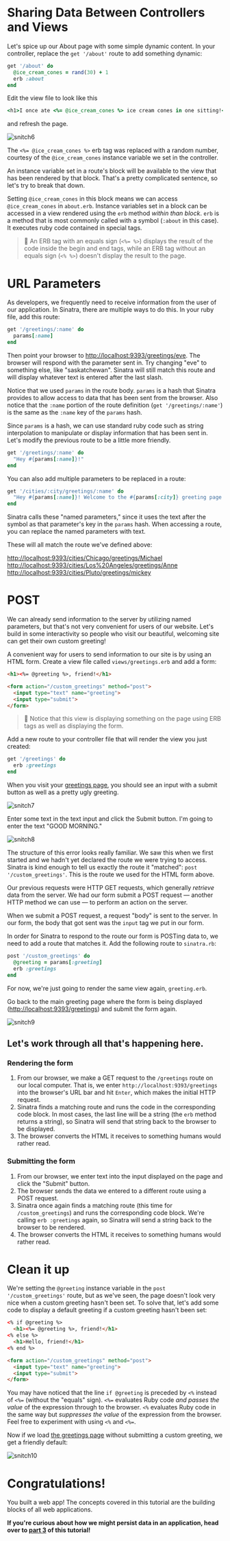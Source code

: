 # Sharing Data Between Controllers and Views
Let's spice up our About page with some simple dynamic content. In your 
controller, replace the `get '/about'` route to add something dynamic:

```ruby
get '/about' do
  @ice_cream_cones = rand(30) + 1
  erb :about
end
```


Edit the view file to look like this

```ruby
<h1>I once ate <%= @ice_cream_cones %> ice cream cones in one sitting!</h1>
```

and refresh the page.

![snitch6](snitch1-6.png)

The `<%= @ice_cream_cones %>` erb tag was replaced with a random number, 
courtesy of the `@ice_cream_cones` instance variable we set in the controller.

An instance variable set in a route's block will be available to the view that
has been rendered by that block. That's a pretty complicated sentence, so let's
try to break that down.

Setting `@ice_cream_cones` in this block means we can access `@ice_cream_cones`
in `about.erb`. Instance variables set in a block can be accessed in a view 
rendered using the `erb` method *within than block*. `erb` is a method that is 
most commonly called with a symbol (`:about` in this case). It executes ruby 
code contained in special tags.

> :flashlight: An ERB tag with an equals sign (`<%= %>`) displays the result
> of the code inside the begin and end tags, while an ERB tag without an equals
> sign (`<% %>`) doesn't display the result to the page.

# URL Parameters
As developers, we frequently need to receive information from the user of our
application. In Sinatra, there are multiple ways to do this. In your ruby file,
add this route:

```ruby
get '/greetings/:name' do
  params[:name]
end
```

Then point your browser to
<a href="http://localhost:9393/greetings/eve" target="_blank">http://localhost:9393/greetings/eve</a>.
The browser will respond with the parameter sent in. Try changing "eve" to
something else, like "saskatchewan". Sinatra will still match this route and
will display whatever text is entered after the last slash.

Notice that we used `params` in the route body. `params` is a hash that Sinatra
provides to allow access to data that has been sent from the browser. Also
notice that the `:name` portion of the route definition (`get '/greetings/:name'`)
is the same as the `:name` key of the `params` hash.

Since `params` is a hash, we can use standard ruby code such as string
interpolation to manipulate or display information that has been sent in. Let's
modify the previous route to be a little more friendly.

```ruby
get '/greetings/:name' do
  "Hey #{params[:name]}!"
end
```

You can also add multiple parameters to be replaced in a route:

```ruby
get '/cities/:city/greetings/:name' do
  "Hey #{params[:name]}! Welcome to the #{params[:city]} greeting page!"
end
```

Sinatra calls these "named parameters," since it uses the text after the symbol
as that parameter's key in the `params` hash. When accessing a route, you can
replace the named parameters with text.

These will all match the route we've defined above:

<a href="http://localhost:9393/cities/Chicago/greetings/Michael" target="_blank">http://localhost:9393/cities/Chicago/greetings/Michael</a><br>
<a href="http://localhost:9393/cities/Los%20Angeles/greetings/Anne" target="_blank">http://localhost:9393/cities/Los%20Angeles/greetings/Anne</a><br>
<a href="http://localhost:9393/cities/Pluto/greetings/mickey" target="_blank">http://localhost:9393/cities/Pluto/greetings/mickey</a><br>

# POST
We can already send information to the server by utilizing named parameters,
but that's not very convenient for users of our website. Let's build in some
interactivity so people who visit our beautiful, welcoming site can get their
own custom greeting!

A convenient way for users to send information to our site is by using an HTML
form. Create a view file called `views/greetings.erb` and add a form:

```html
<h1><%= @greeting %>, friend!</h1>

<form action="/custom_greetings" method="post">
  <input type="text" name="greeting">
  <input type="submit">
</form>
```

> :flashlight: Notice that this view is displaying something on the page using
> ERB tags as well as displaying the form.

Add a new route to your controller file that will render the view you just
created:

```ruby
get '/greetings' do
  erb :greetings
end
```

When you visit your <a href="http://localhost:9393/greetings" target="_blank">greetings page</a>,
you should see an input with a submit button as well as a pretty ugly greeting.

![snitch7](snitch1-7.png)

Enter some text in the text input and click the Submit button. I'm going to enter
the text "GOOD MORNING."

![snitch8](snitch1-8.png)

The structure of this error looks really familiar. We saw this when we first
started and we hadn't yet declared the route we were trying to access. Sinatra is
kind enough to tell us exactly the route it "matched": `post '/custom_greetings'`.
This is the route we used for the HTML form above.

Our previous requests were HTTP GET requests, which generally *retrieve* data
from the server. We had our form submit a POST request &mdash; another HTTP method we
can use &mdash; to perform an action on the server.

When we submit a POST request, a request "body" is sent to the server. In our
form, the body that got sent was the `input` tag we put in our form.

In order for Sinatra to respond to the route our form is POSTing data to, we
need to add a route that matches it. Add the following route to `sinatra.rb`:

```ruby
post '/custom_greetings' do
  @greeting = params[:greeting]
  erb :greetings
end
```

For now, we're just going to render the same view again, `greeting.erb`.

Go back to the main greeting page where the form is being displayed
(<a href="http://localhost:9393/greetings" target="_blank">http://localhost:9393/greetings</a>) 
and submit the form again.

![snitch9](snitch1-9.png)

## Let's work through all that's happening here.

### Rendering the form
1. From our browser, we make a GET request to the `/greetings` route on our 
   local computer. That is, we enter `http://localhost:9393/greetings` into the
   browser's URL bar and hit `Enter`, which makes the initial HTTP request.
2. Sinatra finds a matching route and runs the code in the corresponding code 
   block. In most cases, the last line will be a string (the `erb` method 
   returns a string), so Sinatra will send that string back to the browser to be 
   displayed.
3. The browser converts the HTML it receives to something humans would rather read.


### Submitting the form
1. From our browser, we enter text into the input displayed on the page and 
   click the "Submit" button.
2. The browser sends the data we entered to a different route using a POST request.
3. Sinatra once again finds a matching route (this time for `/custom_greetings`)
   and runs the corresponding code block. We're calling `erb :greetings` again,
   so Sinatra will send a string back to the browser to be rendered.
4. The browser converts the HTML it receives to something humans would rather read.

# Clean it up
We're setting the `@greeting` instance variable in the `post '/custom_greetings'` 
route, but as we've seen, the page doesn't look very nice when a custom greeting
hasn't been set. To solve that, let's add some code to display a default 
greeting if a custom greeting hasn't been set:

```html
<% if @greeting %>
  <h1><%= @greeting %>, friend!</h1>
<% else %>
  <h1>Hello, friend!</h1>
<% end %>

<form action="/custom_greetings" method="post">
  <input type="text" name="greeting">
  <input type="submit">
</form>
```

You may have noticed that the line `if @greeting` is preceded by `<%` instead of
`<%=` (without the "equals" sign). `<%=` evaluates Ruby code *and passes the value* 
of the expression through to the browser. `<%` evaluates Ruby code in the same 
way but *suppresses the value* of the expression from the browser. Feel free to
experiment with using `<%` and `<%=`.

Now if we load 
<a href="http://localhost:9393/greetings" target="_blank">the greetings page</a>
without submitting a custom greeting, we get a friendly default:

![snitch10](snitch1-10.png)

# Congratulations!

You built a web app! The concepts covered in this tutorial are the building
blocks of all web applications.

**If you're curious about how we might persist data in an application, head over
to <a href="part3.md">part 3</a> of this tutorial!**

